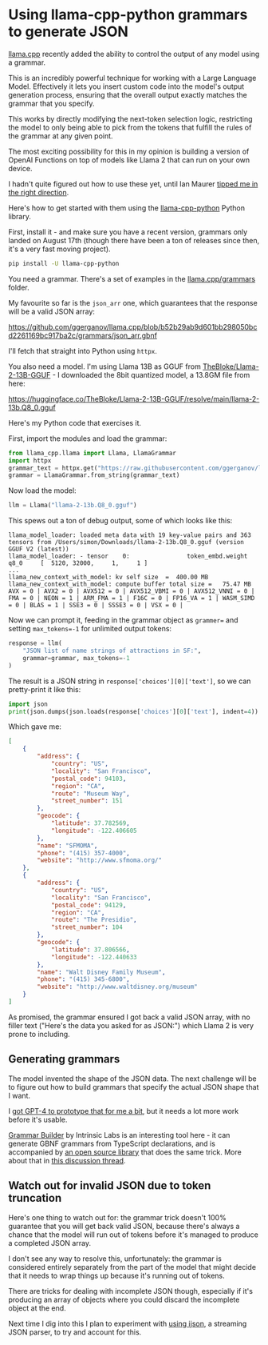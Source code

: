 # Using llama-cpp-python grammars to generate JSON

[llama.cpp](https://github.com/ggerganov/llama.cpp) recently added the ability to control the output of any model using a grammar.

This is an incredibly powerful technique for working with a Large Language Model. Effectively it lets you insert custom code into the model's output generation process, ensuring that the overall output exactly matches the grammar that you specify.

This works by directly modifying the next-token selection logic, restricting the model to only being able to pick from the tokens that fulfill the rules of the grammar at any given point.

The most exciting possibility for this in my opinion is building a version of OpenAI Functions on top of models like Llama 2 that can run on your own device.

I hadn't quite figured out how to use these yet, until Ian Maurer [tipped me in the right direction](https://twitter.com/imaurer/status/1699467351937224828).

Here's how to get started with them using the [llama-cpp-python](https://github.com/abetlen/llama-cpp-python) Python library.

First, install it - and make sure you have a recent version, grammars only landed on August 17th (though there have been a ton of releases since then, it's a very fast moving project).
```bash
pip install -U llama-cpp-python
```
You need a grammar. There's a set of examples in the [llama.cpp/grammars](https://github.com/ggerganov/llama.cpp/tree/master/grammars) folder.

My favourite so far is the `json_arr` one, which guarantees that the response will be a valid JSON array:

https://github.com/ggerganov/llama.cpp/blob/b52b29ab9d601bb298050bcd2261169bc917ba2c/grammars/json_arr.gbnf

I'll fetch that straight into Python using `httpx`.

You also need a model. I'm using Llama 13B as GGUF from [TheBloke/Llama-2-13B-GGUF](https://huggingface.co/TheBloke/Llama-2-13B-GGUF) - I downloaded the 8bit quantized model, a 13.8GM file from here:

https://huggingface.co/TheBloke/Llama-2-13B-GGUF/resolve/main/llama-2-13b.Q8_0.gguf

Here's my Python code that exercises it.

First, import the modules and load the grammar:

```python
from llama_cpp.llama import Llama, LlamaGrammar
import httpx
grammar_text = httpx.get("https://raw.githubusercontent.com/ggerganov/llama.cpp/master/grammars/json_arr.gbnf").text
grammar = LlamaGrammar.from_string(grammar_text)
```

Now load the model:
```python
llm = Llama("llama-2-13b.Q8_0.gguf")
```
This spews out a ton of debug output, some of which looks like this:
```
llama_model_loader: loaded meta data with 19 key-value pairs and 363 tensors from /Users/simon/Downloads/llama-2-13b.Q8_0.gguf (version GGUF V2 (latest))
llama_model_loader: - tensor    0:                token_embd.weight q8_0     [  5120, 32000,     1,     1 ]
...
llama_new_context_with_model: kv self size  =  400.00 MB
llama_new_context_with_model: compute buffer total size =   75.47 MB
AVX = 0 | AVX2 = 0 | AVX512 = 0 | AVX512_VBMI = 0 | AVX512_VNNI = 0 | FMA = 0 | NEON = 1 | ARM_FMA = 1 | F16C = 0 | FP16_VA = 1 | WASM_SIMD = 0 | BLAS = 1 | SSE3 = 0 | SSSE3 = 0 | VSX = 0 | 
```
Now we can prompt it, feeding in the grammar object as `grammer=` and setting `max_tokens=-1` for unlimited output tokens:
```python
response = llm(
    "JSON list of name strings of attractions in SF:",
    grammar=grammar, max_tokens=-1
)
```
The result is a JSON string in `response['choices'][0]['text']`, so we can pretty-print it like this:
```python
import json
print(json.dumps(json.loads(response['choices'][0]['text'], indent=4))
```
Which gave me:
```json
[
    {
        "address": {
            "country": "US",
            "locality": "San Francisco",
            "postal_code": 94103,
            "region": "CA",
            "route": "Museum Way",
            "street_number": 151
        },
        "geocode": {
            "latitude": 37.782569,
            "longitude": -122.406605
        },
        "name": "SFMOMA",
        "phone": "(415) 357-4000",
        "website": "http://www.sfmoma.org/"
    },
    {
        "address": {
            "country": "US",
            "locality": "San Francisco",
            "postal_code": 94129,
            "region": "CA",
            "route": "The Presidio",
            "street_number": 104
        },
        "geocode": {
            "latitude": 37.806566,
            "longitude": -122.440633
        },
        "name": "Walt Disney Family Museum",
        "phone": "(415) 345-6800",
        "website": "http://www.waltdisney.org/museum"
    }
]
```
As promised, the grammar ensured I got back a valid JSON array, with no filler text ("Here's the data you asked for as JSON:") which Llama 2 is very prone to including.

## Generating grammars

The model invented the shape of the JSON data. The next challenge will be to figure out how to build grammars that specify the actual JSON shape that I want.

I [got GPT-4 to prototype that for me a bit](https://chat.openai.com/share/bf84aed9-d2a3-4175-ac6e-d2f0873092d7), but it needs a lot more work before it's usable.

[Grammar Builder](https://grammar.intrinsiclabs.ai/) by Intrinsic Labs is an interesting tool here - it can generate GBNF grammars from TypeScript declarations, and is accompanied by [an open source library](https://github.com/IntrinsicLabsAI/gbnfgen) that does the same trick. More about that in [this discussion thread](https://github.com/ggerganov/llama.cpp/discussions/2494).

## Watch out for invalid JSON due to token truncation

Here's one thing to watch out for: the grammar trick doesn't 100% guarantee that you will get back valid JSON, because there's always a chance that the model will run out of tokens before it's managed to produce a completed JSON array.

I don't see any way to resolve this, unfortunately: the grammar is considered entirely separately from the part of the model that might decide that it needs to wrap things up because it's running out of tokens.

There are tricks for dealing with incomplete JSON though, especially if it's producing an array of objects where you could discard the incomplete object at the end.

Next time I dig into this I plan to experiment with [using ijson](https://til.simonwillison.net/json/ijson-stream), a streaming JSON parser, to try and account for this.
